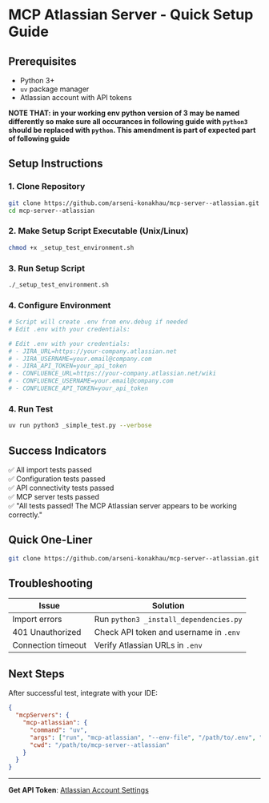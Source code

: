 # MCP Atlassian Server - Quick Setup Guide

## Prerequisites
- Python 3+
- `uv` package manager
- Atlassian account with API tokens

**NOTE THAT: in your working env python version of 3 may be named differently so make sure all occurances in following guide with `python3` should be replaced with `python`. This amendment is part of expected part of following guide**

## Setup Instructions

### 1. Clone Repository
```bash
git clone https://github.com/arseni-konakhau/mcp-server--atlassian.git
cd mcp-server--atlassian
```

### 2. Make Setup Script Executable (Unix/Linux)
```bash
chmod +x _setup_test_environment.sh
```

### 3. Run Setup Script
```bash
./_setup_test_environment.sh
```

### 4. Configure Environment
```bash
# Script will create .env from env.debug if needed
# Edit .env with your credentials:

# Edit .env with your credentials:
# - JIRA_URL=https://your-company.atlassian.net
# - JIRA_USERNAME=your.email@company.com
# - JIRA_API_TOKEN=your_api_token
# - CONFLUENCE_URL=https://your-company.atlassian.net/wiki
# - CONFLUENCE_USERNAME=your.email@company.com
# - CONFLUENCE_API_TOKEN=your_api_token
```

### 4. Run Test
```bash
uv run python3 _simple_test.py --verbose
```

## Success Indicators
✅ All import tests passed  
✅ Configuration tests passed  
✅ API connectivity tests passed  
✅ MCP server tests passed  
✅ "All tests passed! The MCP Atlassian server appears to be working correctly."

## Quick One-Liner
```bash
git clone https://github.com/arseni-konakhau/mcp-server--atlassian.git && cd mcp-server--atlassian && chmod +x _setup_test_environment.sh && ./_setup_test_environment.sh && echo "Edit .env with your credentials, then run: uv run python3 _simple_test.py --verbose"
```

## Troubleshooting

| Issue | Solution |
|-------|----------|
| Import errors | Run `python3 _install_dependencies.py` |
| 401 Unauthorized | Check API token and username in `.env` |
| Connection timeout | Verify Atlassian URLs in `.env` |

## Next Steps
After successful test, integrate with your IDE:
```json
{
  "mcpServers": {
    "mcp-atlassian": {
      "command": "uv",
      "args": ["run", "mcp-atlassian", "--env-file", "/path/to/.env", "--verbose"],
      "cwd": "/path/to/mcp-server--atlassian"
    }
  }
}
```

---
**Get API Token**: [Atlassian Account Settings](https://id.atlassian.com/manage-profile/security/api-tokens)
